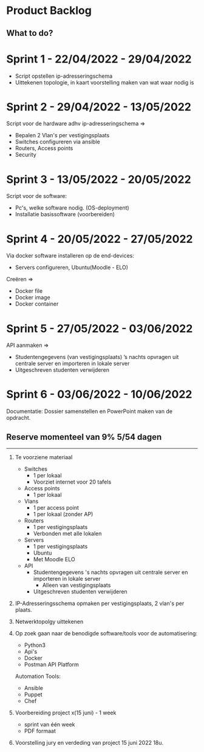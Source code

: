 # Product Backlog

## What to do?

# Sprint 1 - 22/04/2022 - 29/04/2022

-	Script opstellen ip-adresseringschema
-	Uittekenen topologie, in kaart voorstelling maken van wat waar nodig is


# Sprint 2 - 29/04/2022 - 13/05/2022

Script voor de hardware adhv ip-adresseringschema =>

-	Bepalen 2 Vlan's per vestigingsplaats
-	Switches configureren via ansible
-	Routers, Access points
-	Security

# Sprint 3 - 13/05/2022 - 20/05/2022

Script voor de software:

-	Pc's, welke software nodig. (OS-deployment)
- 	Installatie basissoftware (voorbereiden)


# Sprint 4 - 20/05/2022 - 27/05/2022

Via docker software installeren op de end-devices:

-	Servers configureren, Ubuntu(Moodle - ELO)

Creëren =>

-	Docker file
-	Docker image
-	Docker container


# Sprint 5 - 27/05/2022 - 03/06/2022

API aanmaken =>

-	Studentengegevens (van vestigingsplaats) ’s nachts opvragen uit centrale server en importeren in lokale server
-	Uitgeschreven studenten verwijderen


# Sprint 6 - 03/06/2022 - 10/06/2022

Documentatie: Dossier samenstellen en PowerPoint maken van de opdracht.


## Reserve momenteel van 9% 5/54 dagen



--------------------------------------------------------------------------------------------------------------------------------




1) Te voorziene materiaal
	- Switches
		- 1 per lokaal
		- Voorziet internet voor 20 tafels
	- Access points
		- 1 per lokaal
	- Vlans
		- 1 per access point
		- 1 per lokaal (zonder AP)
	- Routers
		- 1 per vestigingsplaats
		- Verbonden met alle lokalen
	- Servers
		- 1 per vestigingsplaats
		- Ubuntu
		- Met Moodle ELO
	- API
		- Studentengegevens 's nachts opvragen uit centrale server en importeren in lokale server
			- Alleen van vestigingsplaats
		- Uitgeschreven studenten verwijderen

2) IP-Adresseringsschema opmaken per vestigingsplaats, 2 vlan's per plaats.

3) Netwerktopolgy uittekenen 

3) Op zoek gaan naar de benodigde software/tools voor de automatisering:
	-	Python3
	-	Api's
	-	Docker
	-	Postman API Platform
	
	Automation Tools:
	-	Ansible
	-	Puppet
	-	Chef
	
4) Voorbereiding project x(15 juni) - 1 week
	-	sprint van één week
	-	PDF formaat
	
5) Voorstelling jury en verdeding van project 15 juni 2022 18u.

	
